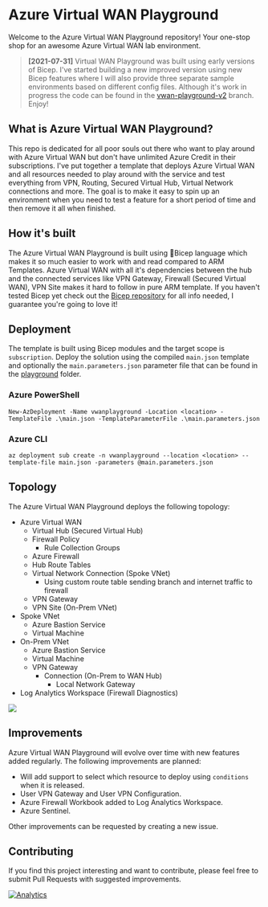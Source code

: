 # Azure Virtual WAN Playground

Welcome to the Azure Virtual WAN Playground repository! Your one-stop shop for an awesome Azure Virtual WAN lab environment.

> **[2021-07-31]** Virtual WAN Playground was built using early versions of Bicep. I've started building a new improved version using new Bicep features where I will also provide three separate sample environments based on different config files. Although it's work in progress the code can be found in the [vwan-playground-v2](https://github.com/StefanIvemo/vwan-playground/tree/vwan-playground-v2) branch. Enjoy!

## What is Azure Virtual WAN Playground?

This repo is dedicated for all poor souls out there who want to play around with Azure Virtual WAN but don't have unlimited Azure Credit in their subscriptions. I've put together a template that deploys Azure Virtual WAN and all resources needed to play around with the service and test everything from VPN, Routing, Secured Virtual Hub, Virtual Network connections and more. The goal is to make it easy to spin up an environment when you need to test a feature for a short period of time and then remove it all when finished.

## How it's built

The Azure Virtual WAN Playground is built using 💪Bicep language which makes it so much easier to work with and read compared to ARM Templates. Azure Virtual WAN with all it's dependencies between the hub and the connected services like VPN Gateway, Firewall (Secured Virtual WAN), VPN Site makes it hard to follow in pure ARM template. If you haven't tested Bicep yet check out the [Bicep repository](https://github.com/Azure/bicep) for all info needed, I guarantee you're going to love it!

## Deployment

The template is built using Bicep modules and the target scope is `subscription`. Deploy the solution using the compiled `main.json` template and optionally the `main.parameters.json` parameter file that can be found in the [playground](https://github.com/StefanIvemo/vwan-playground/tree/main/playground) folder.

### Azure PowerShell

```
New-AzDeployment -Name vwanplayground -Location <location> -TemplateFile .\main.json -TemplateParameterFile .\main.parameters.json
```

### Azure CLI

```
az deployment sub create -n vwanplayground --location <location> --template-file main.json -parameters @main.parameters.json
```

## Topology

The Azure Virtual WAN Playground deploys the following topology:

- Azure Virtual WAN
  - Virtual Hub (Secured Virtual Hub)
  - Firewall Policy
    - Rule Collection Groups
  - Azure Firewall
  - Hub Route Tables
  - Virtual Network Connection (Spoke VNet)
    - Using custom route table sending branch and internet traffic to firewall
  - VPN Gateway
  - VPN Site (On-Prem VNet)
- Spoke VNet
  - Azure Bastion Service
  - Virtual Machine
- On-Prem VNet
  - Azure Bastion Service
  - Virtual Machine
  - VPN Gateway
    - Connection (On-Prem to WAN Hub)
      - Local Network Gateway
- Log Analytics Workspace (Firewall Diagnostics)  
 
<img src="https://github.com/StefanIvemo/vwan-playground/blob/main/media/vwan-playground-topology_v2.png?raw=true">

## Improvements

Azure Virtual WAN Playground will evolve over time with new features added regularly. The following improvements are planned:

- Will add support to select which resource to deploy using `conditions` when it is released.
- User VPN Gateway and User VPN Configuration.
- Azure Firewall Workbook added to Log Analytics Workspace.
- Azure Sentinel.

Other improvements can be requested by creating a new issue.

## Contributing

If you find this project interesting and want to contribute, please feel free to submit Pull Requests with suggested improvements.

[![Analytics](https://ga-beacon.appspot.com/UA-179149113-2/welcome-page?pixel)](https://github.com/igrigorik/ga-beacon)